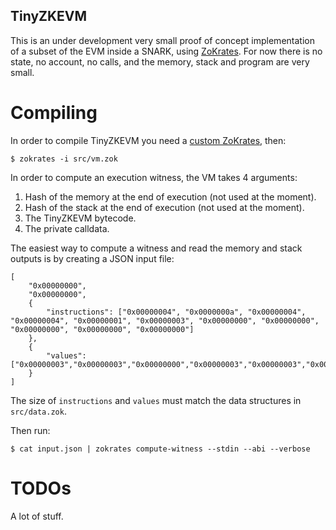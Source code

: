 TinyZKEVM
---------

This is an under development very small proof of concept implementation of a
subset of the EVM inside a SNARK, using [ZoKrates](https://zokrates.github.io/).
For now there is no state, no account, no calls, and the memory, stack and
program are very small.


Compiling
=========

In order to compile TinyZKEVM you need a
[custom ZoKrates](https://github.com/leonardoalt/ZoKrates/tree/zkevm_patch), then:

```
$ zokrates -i src/vm.zok
```

In order to compute an execution witness, the VM takes 4 arguments:

1. Hash of the memory at the end of execution (not used at the moment).
2. Hash of the stack at the end of execution (not used at the moment).
3. The TinyZKEVM bytecode.
4. The private calldata.

The easiest way to compute a witness and read the memory and stack outputs is
by creating a JSON input file:

```
[
	"0x00000000",
	"0x00000000",
	{
		"instructions": ["0x00000004", "0x0000000a", "0x00000004", "0x00000004", "0x00000001", "0x00000003", "0x00000000", "0x00000000", "0x00000000", "0x00000000", "0x00000000"]
	},
	{
		"values": ["0x00000003","0x00000003","0x00000000","0x00000003","0x00000003","0x00000000","0x00000000","0x00000003","0x00000003","0x00000000"]
	}
]
```

The size of `instructions` and `values` must match the data structures in `src/data.zok`.

Then run:

```
$ cat input.json | zokrates compute-witness --stdin --abi --verbose
```

TODOs
=====

A lot of stuff.
